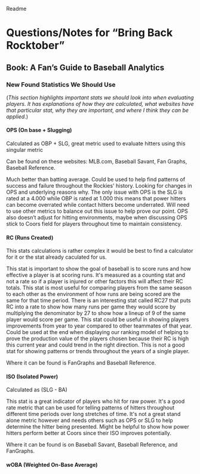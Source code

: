 Readme
# **Questions/Notes for “Bring Back Rocktober”**

## **Book: A Fan’s Guide to Baseball Analytics**

### **New Found Statistics We Should Use**

(*This section highlights important stats we should look into when evaluating players. It has explanations of how they are calculated, what websites have that particular stat, why they are important, and where I think they can be applied.*)

#### **OPS (On base + Slugging)** 

Calculated as OBP + SLG, great metric used to evaluate hitters using this singular metric

Can be found on these websites: MLB.com, Baseball Savant, Fan Graphs, Baseball Reference.

Much better than batting average. Could be used to help find patterns of success and failure throughout the Rockies' history. Looking for changes in OPS and underlying reasons why. The only issue with OPS is the SLG is rated at a 4.000 while OBP is rated at 1.000 this means that power hitters can become overrated while contact hitters become underrated. Will need to use other metrics to balance out this issue to help prove our point. OPS also doesn’t adjust for hitting environments, maybe when discussing OPS stick to Coors field for players throughout time to maintain consistency. 

#### **RC (Runs Created)**

This stats calculations is rather complex it would be best to find a calculator for it or the stat already caculated for us. 

This stat is important to show the goal of baseball is to score runs and how effective a player is at scoring runs. It's measured as a counting stat and not a rate so if a player is injured or other factors this will affect their RC totals. This stat is most useful for comparing players from the same season to each other as the environment of how runs are being scored are the same for that time period. There is an interesting stat called RC27 that puts RC into a rate to show how many runs per game they would score by multiplying the denominator by 27 to show how a lineup of 9 of the same player would score per game. This stat could be useful in showing players improvements from year to year compared to other teammates of that year. Could be used at the end when displaying our ranking model of helping to prove the production value of the players chosen because their RC is high this current year and could trend in the right direction. This is not a good stat for showing patterns or trends throughout the years of a single player. 

Where it can be found is FanGraphs and Baseball Reference. 

#### **ISO (Isolated Power)** 

Calculated as (SLG - BA) 

This stat is a great indicator of players who hit for raw power. It's a good rate metric that can be used for telling patterns of hitters throughout different time periods over long stretches of time. It's not a great stand alone metric however and needs others such as OPS or SLG to help determine the hitter being presented. Might be helpful to show how power hitters perform better at Coors since their ISO improves potentially. 

Where it can be found is on Baseball Savant, Baseball Reference, and FanGraphs.

#### **wOBA (Weighted On-Base Average)**


